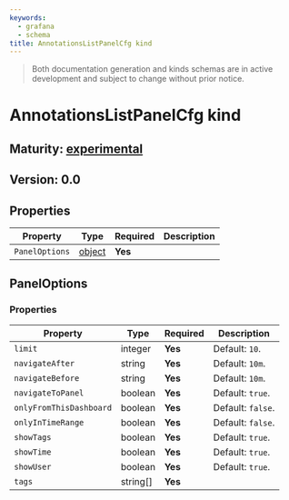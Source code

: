 ```yaml
---
keywords:
  - grafana
  - schema
title: AnnotationsListPanelCfg kind
---
```

> Both documentation generation and kinds schemas are in active development and subject to change without prior notice.

# AnnotationsListPanelCfg kind

## Maturity: [experimental](../../../maturity/#experimental)
## Version: 0.0

## Properties

| Property       | Type                    | Required | Description |
|----------------|-------------------------|----------|-------------|
| `PanelOptions` | [object](#paneloptions) | **Yes**  |             |

## PanelOptions

### Properties

| Property                | Type     | Required | Description       |
|-------------------------|----------|----------|-------------------|
| `limit`                 | integer  | **Yes**  | Default: `10`.    |
| `navigateAfter`         | string   | **Yes**  | Default: `10m`.   |
| `navigateBefore`        | string   | **Yes**  | Default: `10m`.   |
| `navigateToPanel`       | boolean  | **Yes**  | Default: `true`.  |
| `onlyFromThisDashboard` | boolean  | **Yes**  | Default: `false`. |
| `onlyInTimeRange`       | boolean  | **Yes**  | Default: `false`. |
| `showTags`              | boolean  | **Yes**  | Default: `true`.  |
| `showTime`              | boolean  | **Yes**  | Default: `true`.  |
| `showUser`              | boolean  | **Yes**  | Default: `true`.  |
| `tags`                  | string[] | **Yes**  |                   |



